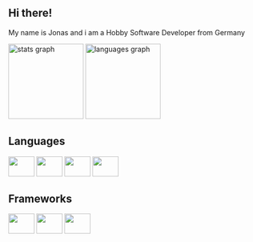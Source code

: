 <h2>Hi there!</h2>

<p align="left">
  My name is Jonas and i am a Hobby Software Developer from Germany
</p>

<div align="left">
  <img src="https://github-readme-stats.vercel.app/api?hide_title=true&hide_rank=false&show_icons=true&include_all_commits=true&count_private=true&disable_animations=true&theme=github_dark&locale=en&hide_border=true&username=xenox003" height="150" alt="stats graph"  />
  <img src="https://github-readme-stats.vercel.app/api/top-langs?locale=en&hide_title=true&layout=compact&card_width=300&langs_count=6&theme=github_dark&hide_border=true&username=xenox003" height="150" alt="languages graph"  />
</div>

<div align="left">
  <h2>Languages</h2>
  <img src="https://cdn.jsdelivr.net/gh/devicons/devicon/icons/javascript/javascript-original.svg" height="40" width="52"/>
  <img src="https://cdn.jsdelivr.net/gh/devicons/devicon/icons/python/python-original.svg" height="40" width="52"/>
  <img src="https://cdn.jsdelivr.net/gh/devicons/devicon/icons/csharp/csharp-original.svg" height="40" width="52"/>
  <img src="https://cdn.jsdelivr.net/gh/devicons/devicon/icons/lua/lua-original-wordmark.svg" height="40" width="52"/>     
</div>

<div align="left">
  <h2>Frameworks</h2>
  <img src="https://cdn.jsdelivr.net/gh/devicons/devicon/icons/nodejs/nodejs-original.svg" height="40" width="52"/>
  <img src="https://cdn.jsdelivr.net/gh/devicons/devicon/icons/nextjs/nextjs-original.svg" height="40" width="52"/>
  <img src="https://cdn.jsdelivr.net/gh/devicons/devicon/icons/dotnetcore/dotnetcore-plain.svg" height="40" width="52"/>
</div>

